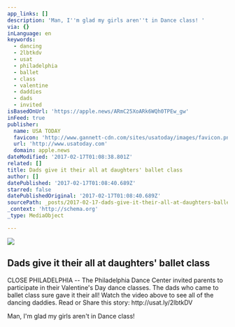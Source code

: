 ```yaml
---
app_links: []
description: 'Man, I''m glad my girls aren''t in Dance class! '
via: {}
inLanguage: en
keywords:
  - dancing
  - 2lbtkdv
  - usat
  - philadelphia
  - ballet
  - class
  - valentine
  - daddies
  - dads
  - invited
isBasedOnUrl: 'https://apple.news/ARmC25XoARk6WQh0TPEw_gw'
inFeed: true
publisher:
  name: USA TODAY
  favicon: 'http://www.gannett-cdn.com/sites/usatoday/images/favicon.png'
  url: 'http://www.usatoday.com'
  domain: apple.news
dateModified: '2017-02-17T01:08:38.801Z'
related: []
title: Dads give it their all at daughters' ballet class
author: []
datePublished: '2017-02-17T01:08:40.689Z'
starred: false
datePublishedOriginal: '2017-02-17T01:08:40.689Z'
sourcePath: _posts/2017-02-17-dads-give-it-their-all-at-daughters-ballet-class.md
_context: 'http://schema.org'
_type: MediaObject

---
```

<article style=""><img src="http://www.gannett-cdn.com/-mm-/e2a62e279b08edc40e3ff364b384684560472d01/c=4-0-1916-1080&amp;r=x633&amp;c=1200x630/local/-/media/2017/02/15/USATODAY/USATODAY/636227534335524945-thumbnail.jpg" /><h1>Dads give it their all at daughters' ballet class</h1><p>CLOSE PHILADELPHIA -- The Philadelphia Dance Center invited parents to participate in their Valentine's Day dance classes. The dads who came to ballet class sure gave it their all! Watch the video above to see all of the dancing daddies. Read or Share this story: http://usat.ly/2lbtkDV</p></article>

Man, I'm glad my girls aren't in Dance class!